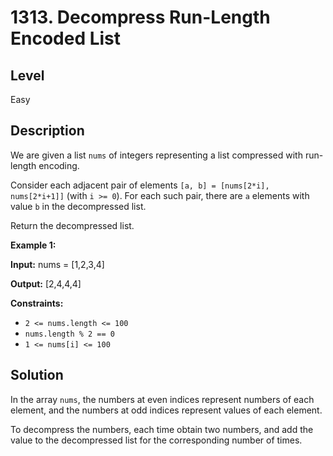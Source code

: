 # 1313. Decompress Run-Length Encoded List
## Level
Easy

## Description
We are given a list `nums` of integers representing a list compressed with run-length encoding.

Consider each adjacent pair of elements `[a, b] = [nums[2*i], nums[2*i+1]]` (with `i >= 0`). For each such pair, there are `a` elements with value `b` in the decompressed list.

Return the decompressed list.

**Example 1:**

**Input:** nums = [1,2,3,4]

**Output:** [2,4,4,4]

**Constraints:**

* `2 <= nums.length <= 100`
* `nums.length % 2 == 0`
* `1 <= nums[i] <= 100`

## Solution
In the array `nums`, the numbers at even indices represent numbers of each element, and the numbers at odd indices represent values of each element.

To decompress the numbers, each time obtain two numbers, and add the value to the decompressed list for the corresponding number of times.

